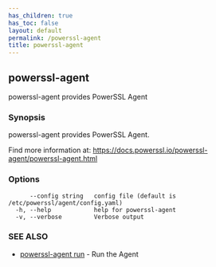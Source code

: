 ```yaml
---
has_children: true
has_toc: false
layout: default
permalink: /powerssl-agent
title: powerssl-agent
---
```

## powerssl-agent

powerssl-agent provides PowerSSL Agent

### Synopsis

powerssl-agent provides PowerSSL Agent.

Find more information at: https://docs.powerssl.io/powerssl-agent/powerssl-agent.html

### Options

```
      --config string   config file (default is /etc/powerssl/agent/config.yaml)
  -h, --help            help for powerssl-agent
  -v, --verbose         Verbose output
```

### SEE ALSO

* [powerssl-agent run](/powerssl-agent/run)	 - Run the Agent
